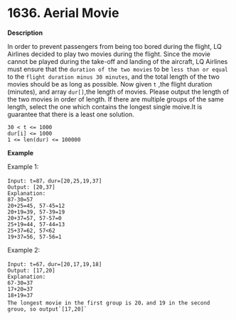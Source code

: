 # 1636. Aerial Movie

**Description**


In order to prevent passengers from being too bored during the flight, LQ Airlines decided to play two movies during the flight. Since the movie cannot be played during the take-off and landing of the aircraft, LQ Airlines must ensure that the `duration of the two movies` to be `less than or equal` to the `flight duration minus 30 minutes`, and the total length of the two movies should be as long as possible. Now given `t` ,the flight duration (minutes), and array `dur[]`,the length of movies. Please output the length of the two movies in order of length. If there are multiple groups of the same length, select the one which contains the longest single moive.It is guarantee that there is a least one solution.


```
30 < t <= 1000
dur[i] <= 1000
1 <= len(dur) <= 100000
```


**Example**

Example 1:

```
Input: t=87，dur=[20,25,19,37]
Output: [20,37]
Explanation:
87-30=57
20+25=45, 57-45=12
20+19=39, 57-39=19
20+37=57, 57-57=0
25+19=44, 57-44=13
25+37=62, 57<62
19+37=56, 57-56=1
```

Example 2:

```
Input: t=67，dur=[20,17,19,18]
Output: [17,20]
Explanation:
67-30=37
17+20=37
18+19=37
The longest movie in the first group is 20，and 19 in the second grouo, so output`[17,20]`
```
